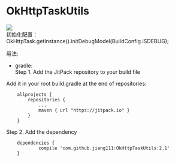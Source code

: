 # OkHttpTaskUtils
[![](https://jitpack.io/v/jiang111/OkHttpTaskUtils.svg)](https://jitpack.io/#jiang111/OkHttpTaskUtils)
 <br />
初始化配置：<br />
 OkHttpTask.getInstance().initDebugModel(BuildConfig.ISDEBUG);


用法: <br />
* gradle: <br />
Step 1. Add the JitPack repository to your build file

Add it in your root build.gradle at the end of repositories:
```
	allprojects {
		repositories {
			...
			maven { url "https://jitpack.io" }
		}
	}
```
Step 2. Add the dependency

```
	dependencies {
	        compile 'com.github.jiang111:OkHttpTaskUtils:2.1'
	}
```
